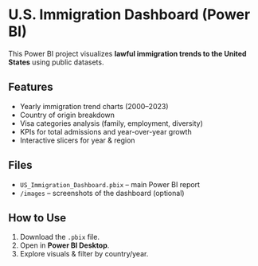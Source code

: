 # U.S. Immigration Dashboard (Power BI)

This Power BI project visualizes **lawful immigration trends to the United States** using public datasets.

## Features
- Yearly immigration trend charts (2000–2023)
- Country of origin breakdown
- Visa categories analysis (family, employment, diversity)
- KPIs for total admissions and year-over-year growth
- Interactive slicers for year & region

## Files
- `US_Immigration_Dashboard.pbix` – main Power BI report
- `/images` – screenshots of the dashboard (optional)

## How to Use
1. Download the `.pbix` file.
2. Open in **Power BI Desktop**.
3. Explore visuals & filter by country/year.
